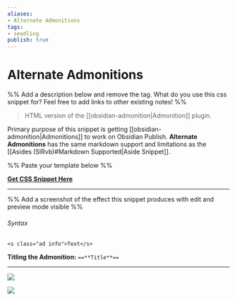 ```yaml
---
aliases: 
- Alternate Admonitions
tags:
- seedling
publish: true
---
```


# Alternate Admonitions

%% Add a description below and remove the tag. What do you use this css snippet for? Feel free to add links to other existing notes! %% 

> HTML version of the [[obsidian-admonition|Admonition]] plugin.
 
Primary purpose of this snippet is getting [[obsidian-admonition|Admonitions]] to work on Obsidian Publish. **Alternate Admonitions** has the same markdown support and limitations as the [[Asides (SlRvb)#Markdown Supported|Aside Snippet]].

%% Paste your template below %%

[**Get CSS Snippet Here**](https://github.com/SlRvb/Obsidian--ITS-Theme/blob/main/S%20-%20Admonitions.css)

---

%% Add a screenshot of the effect this snippet produces with edit and preview mode visible %%

###### Syntax

`<s class="ad info">Text</s>`

**Titling the Admonition:** `==**Title**==`

---
[![](https://raw.githubusercontent.com/SlRvb/Obsidian--ITS-Theme/main/Images/Admonition-Dark.png)](https://raw.githubusercontent.com/SlRvb/Obsidian--ITS-Theme/main/Images/Admonition-Dark.png)

[![](https://raw.githubusercontent.com/SlRvb/Obsidian--ITS-Theme/main/Images/Admonition-Light.png)](https://raw.githubusercontent.com/SlRvb/Obsidian--ITS-Theme/main/Images/Admonition-Light.png)